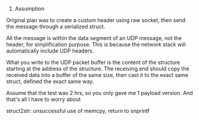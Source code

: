 
1. Assumption


Original plan was to create a custom header using raw socket, then send the message through a serialized struct.

All the message is within the data segment of an UDP message, not the header, for simplification purpose.
This is because the network stack will automatically include UDP headers. 

What you write to the UDP packet buffer is the content of the structure starting at the address of the structure. 
The receiving end should copy the received data into a buffer of the same size, then cast it to the exact same struct, defined the exact same way.

Assume that the test was 2 hrs, so you only gave me 1 payload version. And that's all I have to worry about


struct2str: unsuccessful use of memcpy, return to snprintf